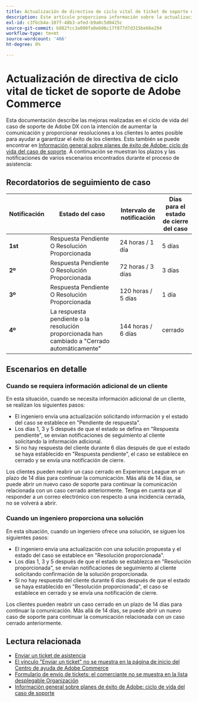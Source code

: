 ```yaml
---
title: Actualización de directiva de ciclo vital de ticket de soporte de Adobe Commerce
description: Este artículo proporciona información sobre la actualización de la directiva de ciclo vital del vale de soporte de Adobe Commerce.
exl-id: c3fbcb4a-107f-48b3-afed-b9a0c5d0425c
source-git-commit: b882fcc3a890fa0eb06c17f877d7d315be66e294
workflow-type: tm+mt
source-wordcount: '466'
ht-degree: 0%

---
```


# Actualización de directiva de ciclo vital de ticket de soporte de Adobe Commerce

Esta documentación describe las mejoras realizadas en el ciclo de vida del caso de soporte de Adobe DX con la intención de aumentar la comunicación y proporcionar resoluciones a los clientes lo antes posible para ayudar a garantizar el éxito de los clientes. Esto también se puede encontrar en [Información general sobre planes de éxito de Adobe: ciclo de vida del caso de soporte](https://experienceleague.adobe.com/es/docs/support-resources/data-sheets/overview#support-case-lifecycle---coming-soon).
A continuación se muestran los plazos y las notificaciones de varios escenarios encontrados durante el proceso de asistencia:

## Recordatorios de seguimiento de caso

| Notificación | Estado del caso | Intervalo de notificación | Días para el estado de cierre del caso |
|--- |--- |--- |--- |
| **1st** | Respuesta Pendiente O Resolución Proporcionada | 24 horas / 1 día | 5 días |
| **2º** | Respuesta Pendiente O Resolución Proporcionada | 72 horas / 3 días | 3 días |
| **3º** | Respuesta Pendiente O Resolución Proporcionada | 120 horas / 5 días | 1 día |
| **4º** | La respuesta pendiente o la resolución proporcionada han cambiado a &quot;Cerrado automáticamente&quot; | 144 horas / 6 días | cerrado |

## Escenarios en detalle

### Cuando se requiera información adicional de un cliente

En esta situación, cuando se necesita información adicional de un cliente, se realizan los siguientes pasos:

* El ingeniero envía una actualización solicitando información y el estado del caso se establece en &quot;Pendiente de respuesta&quot;.
* Los días 1, 3 y 5 después de que el estado se defina en &quot;Respuesta pendiente&quot;, se envían notificaciones de seguimiento al cliente solicitando la información adicional.
* Si no hay respuesta del cliente durante 6 días después de que el estado se haya establecido en &quot;Respuesta pendiente&quot;, el caso se establece en cerrado y se envía una notificación de cierre.

Los clientes pueden reabrir un caso cerrado en Experience League en un plazo de 14 días para continuar la comunicación. Más allá de 14 días, se puede abrir un nuevo caso de soporte para continuar la comunicación relacionada con un caso cerrado anteriormente. Tenga en cuenta que al responder a un correo electrónico con respecto a una incidencia cerrada, no se volverá a abrir.

### Cuando un ingeniero proporciona una solución

En esta situación, cuando un ingeniero ofrece una solución, se siguen los siguientes pasos:

* El ingeniero envía una actualización con una solución propuesta y el estado del caso se establece en &quot;Resolución proporcionada&quot;.
* Los días 1, 3 y 5 después de que el estado se establezca en &quot;Resolución proporcionada&quot;, se envían notificaciones de seguimiento al cliente solicitando confirmación de la solución proporcionada.
* Si no hay respuesta del cliente durante 6 días después de que el estado se haya establecido en &quot;Resolución proporcionada&quot;, el caso se establece en cerrado y se envía una notificación de cierre.

Los clientes pueden reabrir un caso cerrado en un plazo de 14 días para continuar la comunicación. Más allá de 14 días, se puede abrir un nuevo caso de soporte para continuar la comunicación relacionada con un caso cerrado anteriormente.

## Lectura relacionada

* [Enviar un ticket de asistencia](https://experienceleague.adobe.com/es/docs/commerce-knowledge-base/kb/help-center-guide/magento-help-center-user-guide#submit-ticket)
* [ El vínculo &quot;Enviar un ticket&quot; no se muestra en la página de inicio del Centro de ayuda de Adobe Commerce](https://experienceleague.adobe.com/es/docs/commerce-knowledge-base/kb/help-center-guide/magento-help-center-user-guide#no-submit-link)
* [Formulario de envío de tickets: el comerciante no se muestra en la lista desplegable Organización](https://experienceleague.adobe.com/es/docs/commerce-knowledge-base/kb/help-center-guide/magento-help-center-user-guide#merchant-not-displayed)
* [Información general sobre planes de éxito de Adobe: ciclo de vida del caso de soporte](https://experienceleague.adobe.com/es/docs/support-resources/data-sheets/overview#support-case-lifecycle---coming-soon)
